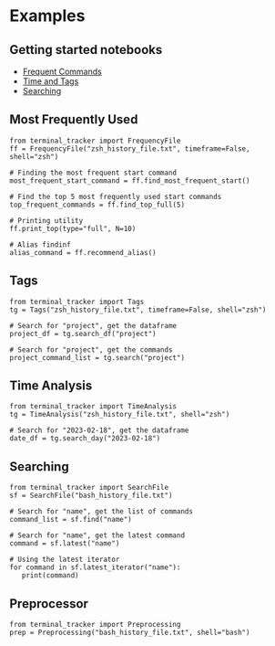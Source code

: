 
# Examples

## Getting started notebooks

- [Frequent Commands](https://github.com/MiloniAtal/terminal-tracker/tree/main/terminal_tracker/examples/Frequency.ipynb)
- [Time and Tags](https://github.com/MiloniAtal/terminal-tracker/tree/main/terminal_tracker/examples/TagTime.ipynb)
- [Searching](https://github.com/MiloniAtal/terminal-tracker/tree/main/terminal_tracker/examples/Searching.ipynb)

## Most Frequently Used

```
from terminal_tracker import FrequencyFile
ff = FrequencyFile("zsh_history_file.txt", timeframe=False, shell="zsh")

# Finding the most frequent start command
most_frequent_start_command = ff.find_most_frequent_start()

# Find the top 5 most frequently used start commands
top_frequent_commands = ff.find_top_full(5)

# Printing utility
ff.print_top(type="full", N=10)

# Alias findinf
alias_command = ff.recommend_alias()
```
 
## Tags

```
from terminal_tracker import Tags
tg = Tags("zsh_history_file.txt", timeframe=False, shell="zsh")

# Search for "project", get the dataframe
project_df = tg.search_df("project")

# Search for "project", get the commands
project_command_list = tg.search("project")
```

## Time Analysis

```
from terminal_tracker import TimeAnalysis
tg = TimeAnalysis("zsh_history_file.txt", shell="zsh")

# Search for "2023-02-18", get the dataframe
date_df = tg.search_day("2023-02-18")

```

## Searching

```
from terminal_tracker import SearchFile
sf = SearchFile("bash_history_file.txt")

# Search for "name", get the list of commands
command_list = sf.find("name")

# Search for "name", get the latest command
command = sf.latest("name")

# Using the latest iterator
for command in sf.latest_iterator("name"):
   print(command)

```

## Preprocessor
```
from terminal_tracker import Preprocessing
prep = Preprocessing("bash_history_file.txt", shell="bash")
```
